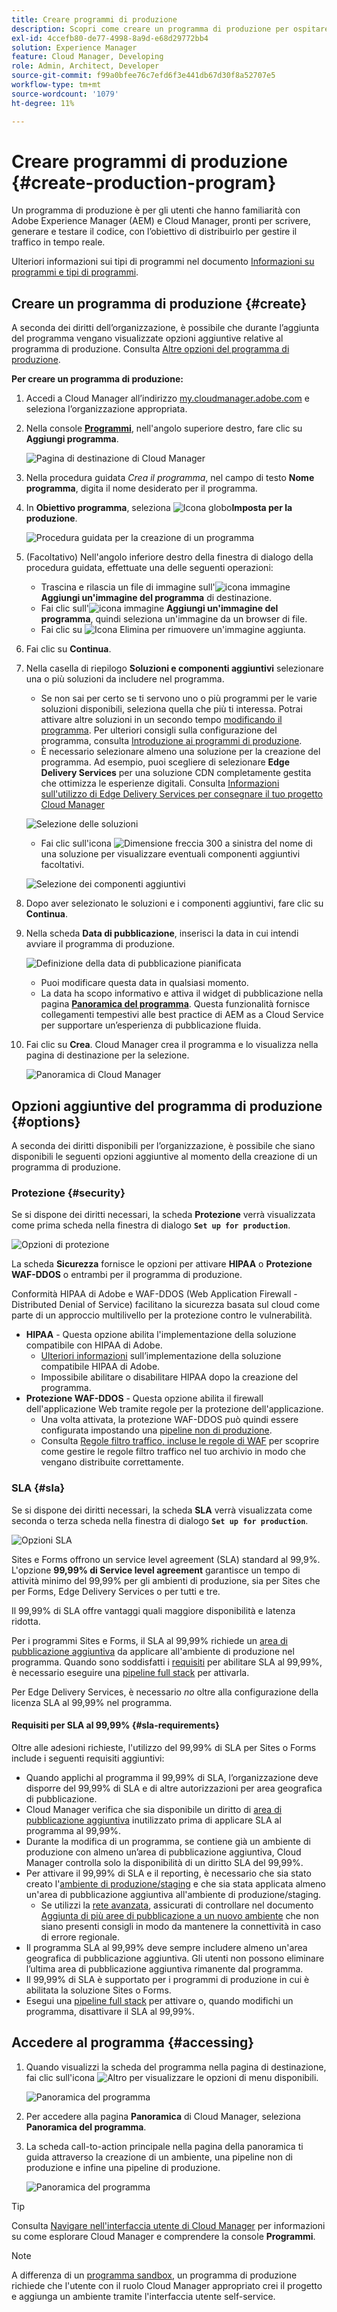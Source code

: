 ```yaml
---
title: Creare programmi di produzione
description: Scopri come creare un programma di produzione per ospitare il traffico in tempo reale con Cloud Manager.
exl-id: 4ccefb80-de77-4998-8a9d-e68d29772bb4
solution: Experience Manager
feature: Cloud Manager, Developing
role: Admin, Architect, Developer
source-git-commit: f99a0bfee76c7efd6f3e441db67d30f8a52707e5
workflow-type: tm+mt
source-wordcount: '1079'
ht-degree: 11%

---
```



# Creare programmi di produzione {#create-production-program}

Un programma di produzione è per gli utenti che hanno familiarità con Adobe Experience Manager (AEM) e Cloud Manager, pronti per scrivere, generare e testare il codice, con l’obiettivo di distribuirlo per gestire il traffico in tempo reale.

Ulteriori informazioni sui tipi di programmi nel documento [Informazioni su programmi e tipi di programmi](program-types.md).

## Creare un programma di produzione {#create}

A seconda dei diritti dell’organizzazione, è possibile che durante l’aggiunta del programma vengano visualizzate opzioni aggiuntive relative al programma di produzione.
Consulta [Altre opzioni del programma di produzione](#options).

**Per creare un programma di produzione:**

1. Accedi a Cloud Manager all’indirizzo [my.cloudmanager.adobe.com](https://my.cloudmanager.adobe.com/) e seleziona l’organizzazione appropriata.

1. Nella console **[Programmi](/help/implementing/cloud-manager/navigation.md#my-programs)**, nell&#39;angolo superiore destro, fare clic su **Aggiungi programma**.

   ![Pagina di destinazione di Cloud Manager](assets/log-in.png)

1. Nella procedura guidata *Crea il programma*, nel campo di testo **Nome programma**, digita il nome desiderato per il programma.

1. In **Obiettivo programma**, seleziona ![Icona globo](https://spectrum.adobe.com/static/icons/workflow_18/Smock_Globe_18_N.svg)**Imposta per la produzione**.

   ![Procedura guidata per la creazione di un programma](assets/create-production-program.png)

1. (Facoltativo) Nell&#39;angolo inferiore destro della finestra di dialogo della procedura guidata, effettuate una delle seguenti operazioni:

   * Trascina e rilascia un file di immagine sull&#39;![icona immagine](https://spectrum.adobe.com/static/icons/workflow_18/Smock_Image_18_N.svg) **Aggiungi un&#39;immagine del programma** di destinazione.
   * Fai clic sull&#39;![icona immagine](https://spectrum.adobe.com/static/icons/workflow_18/Smock_Image_18_N.svg) **Aggiungi un&#39;immagine del programma**, quindi seleziona un&#39;immagine da un browser di file.
   * Fai clic su ![Icona Elimina](https://spectrum.adobe.com/static/icons/workflow_18/Smock_DeleteOutline_18_N.svg) per rimuovere un&#39;immagine aggiunta.

1. Fai clic su **Continua**.

1. Nella casella di riepilogo **Soluzioni e componenti aggiuntivi** selezionare una o più soluzioni da includere nel programma.

   * Se non sai per certo se ti servono uno o più programmi per le varie soluzioni disponibili, seleziona quella che più ti interessa. Potrai attivare altre soluzioni in un secondo tempo [modificando il programma](/help/implementing/cloud-manager/getting-access-to-aem-in-cloud/editing-programs.md). Per ulteriori consigli sulla configurazione del programma, consulta [Introduzione ai programmi di produzione](/help/implementing/cloud-manager/getting-access-to-aem-in-cloud/introduction-production-programs.md).
   * È necessario selezionare almeno una soluzione per la creazione del programma. Ad esempio, puoi scegliere di selezionare **Edge Delivery Services** per una soluzione CDN completamente gestita che ottimizza le esperienze digitali. Consulta [Informazioni sull&#39;utilizzo di Edge Delivery Services per consegnare il tuo progetto Cloud Manager](/help/implementing/cloud-manager/edge-delivery/introduction-to-edge-delivery-services.md)

   ![Selezione delle soluzioni](/help/implementing/cloud-manager/getting-access-to-aem-in-cloud/assets/add-production-program-with-edge-v2.png)




   <!-- * If you selected the **[Enable Enhanced Security](#security)** option, you can select only as many solutions for which HIPAA entitlements are available. -->



   * Fai clic sull&#39;icona ![Dimensione freccia 300](https://spectrum.adobe.com/static/icons/ui_18/ChevronSize300.svg) a sinistra del nome di una soluzione per visualizzare eventuali componenti aggiuntivi facoltativi. <!-- such as the **Commerce** add-on option under **Sites**. -->

   ![Selezione dei componenti aggiuntivi](assets/setup-prod-commerce.png)

1. Dopo aver selezionato le soluzioni e i componenti aggiuntivi, fare clic su **Continua**.

1. Nella scheda **Data di pubblicazione**, inserisci la data in cui intendi avviare il programma di produzione.

   ![Definizione della data di pubblicazione pianificata](assets/set-up-go-live.png)

   * Puoi modificare questa data in qualsiasi momento.
   * La data ha scopo informativo e attiva il widget di pubblicazione nella pagina [**Panoramica del programma**](/help/implementing/cloud-manager/getting-access-to-aem-in-cloud/editing-programs.md#program-overview). Questa funzionalità fornisce collegamenti tempestivi alle best practice di AEM as a Cloud Service per supportare un’esperienza di pubblicazione fluida.

1. Fai clic su **Crea**. Cloud Manager crea il programma e lo visualizza nella pagina di destinazione per la selezione.

   ![Panoramica di Cloud Manager](assets/navigate-cm.png)

## Opzioni aggiuntive del programma di produzione {#options}

A seconda dei diritti disponibili per l’organizzazione, è possibile che siano disponibili le seguenti opzioni aggiuntive al momento della creazione di un programma di produzione.

### Protezione {#security}

Se si dispone dei diritti necessari, la scheda **Protezione** verrà visualizzata come prima scheda nella finestra di dialogo **`Set up for production`**.

![Opzioni di protezione](assets/create-production-program-security.png)

La scheda **Sicurezza** fornisce le opzioni per attivare **HIPAA** o **Protezione WAF-DDOS** o entrambi per il programma di produzione.

Conformità HIPAA di Adobe e WAF-DDOS (Web Application Firewall - Distributed Denial of Service) facilitano la sicurezza basata sul cloud come parte di un approccio multilivello per la protezione contro le vulnerabilità.

* **HIPAA** - Questa opzione abilita l&#39;implementazione della soluzione compatibile con HIPAA di Adobe.
   * [Ulteriori informazioni](https://www.adobe.com/trust/compliance/hipaa-ready.html) sull’implementazione della soluzione compatibile HIPAA di Adobe.
   * Impossibile abilitare o disabilitare HIPAA dopo la creazione del programma.
* **Protezione WAF-DDOS** - Questa opzione abilita il firewall dell&#39;applicazione Web tramite regole per la protezione dell&#39;applicazione.
   * Una volta attivata, la protezione WAF-DDOS può quindi essere configurata impostando una [pipeline non di produzione](/help/implementing/cloud-manager/configuring-pipelines/configuring-non-production-pipelines.md).
   * Consulta [Regole filtro traffico, incluse le regole di WAF](/help/security/traffic-filter-rules-including-waf.md) per scoprire come gestire le regole filtro traffico nel tuo archivio in modo che vengano distribuite correttamente.

### SLA {#sla}

Se si dispone dei diritti necessari, la scheda **SLA** verrà visualizzata come seconda o terza scheda nella finestra di dialogo **`Set up for production`**.

![Opzioni SLA](assets/create-production-program-sla.png)

Sites e Forms offrono un service level agreement (SLA) standard al 99,9%. L&#39;opzione **99,99% di Service level agreement** garantisce un tempo di attività minimo del 99,99% per gli ambienti di produzione, sia per Sites che per Forms, Edge Delivery Services o per tutti e tre.

Il 99,99% di SLA offre vantaggi quali maggiore disponibilità e latenza ridotta.

Per i programmi Sites e Forms, il SLA al 99,99% richiede un [area di pubblicazione aggiuntiva](/help/implementing/cloud-manager/manage-environments.md#multiple-regions) da applicare all&#39;ambiente di produzione nel programma. Quando sono soddisfatti i [requisiti](#sla-requirements) per abilitare SLA al 99,99%, è necessario eseguire una [pipeline full stack](/help/implementing/cloud-manager/configuring-pipelines/configuring-production-pipelines.md) per attivarla.

Per Edge Delivery Services, è necessario *no* oltre alla configurazione della licenza SLA al 99,99% nel programma.

#### Requisiti per SLA al 99,99% {#sla-requirements}

Oltre alle adesioni richieste, l&#39;utilizzo del 99,99% di SLA per Sites o Forms include i seguenti requisiti aggiuntivi:

* Quando applichi al programma il 99,99% di SLA, l’organizzazione deve disporre del 99,99% di SLA e di altre autorizzazioni per area geografica di pubblicazione.
* Cloud Manager verifica che sia disponibile un diritto di [area di pubblicazione aggiuntiva](/help/implementing/cloud-manager/manage-environments.md#multiple-regions) inutilizzato prima di applicare SLA al programma al 99,99%.
* Durante la modifica di un programma, se contiene già un ambiente di produzione con almeno un’area di pubblicazione aggiuntiva, Cloud Manager controlla solo la disponibilità di un diritto SLA del 99,99%.
* Per attivare il 99,99% di SLA e il reporting, è necessario che sia stato creato l&#39;[ambiente di produzione/staging](/help/implementing/cloud-manager/manage-environments.md#adding-environments) e che sia stata applicata almeno un&#39;area di pubblicazione aggiuntiva all&#39;ambiente di produzione/staging.
   * Se utilizzi la [rete avanzata](/help/security/configuring-advanced-networking.md), assicurati di controllare nel documento [Aggiunta di più aree di pubblicazione a un nuovo ambiente](/help/implementing/cloud-manager/manage-environments.md#adding-regions) che non siano presenti consigli in modo da mantenere la connettività in caso di errore regionale.
* Il programma SLA al 99,99% deve sempre includere almeno un&#39;area geografica di pubblicazione aggiuntiva. Gli utenti non possono eliminare l’ultima area di pubblicazione aggiuntiva rimanente dal programma.
* Il 99,99% di SLA è supportato per i programmi di produzione in cui è abilitata la soluzione Sites o Forms.
* Esegui una [pipeline full stack](/help/implementing/cloud-manager/configuring-pipelines/configuring-production-pipelines.md) per attivare o, quando modifichi un programma, disattivare il SLA al 99,99%.

## Accedere al programma {#accessing}

1. Quando visualizzi la scheda del programma nella pagina di destinazione, fai clic sull&#39;icona ![Altro](https://spectrum.adobe.com/static/icons/workflow_18/Smock_More_18_N.svg) per visualizzare le opzioni di menu disponibili.

   ![Panoramica del programma](assets/program-overview.png)

1. Per accedere alla pagina **Panoramica** di Cloud Manager, seleziona **Panoramica del programma**.

1. La scheda call-to-action principale nella pagina della panoramica ti guida attraverso la creazione di un ambiente, una pipeline non di produzione e infine una pipeline di produzione.

   ![Panoramica del programma](assets/set-up-prod5.png)

>[!TIP]
>
>Consulta [Navigare nell&#39;interfaccia utente di Cloud Manager](/help/implementing/cloud-manager/navigation.md) per informazioni su come esplorare Cloud Manager e comprendere la console **Programmi**.

>[!NOTE]
>
>A differenza di un [programma sandbox](introduction-sandbox-programs.md#auto-creation), un programma di produzione richiede che l&#39;utente con il ruolo Cloud Manager appropriato crei il progetto e aggiunga un ambiente tramite l&#39;interfaccia utente self-service.


